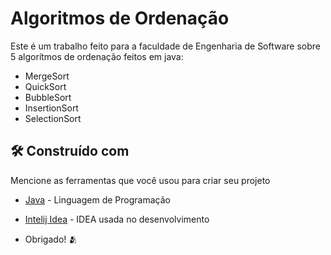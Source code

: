 # Algoritmos de Ordenação

Este é um trabalho feito para a faculdade de Engenharia de Software sobre 5 algorítmos de ordenação feitos em java:

- MergeSort
- QuickSort
- BubbleSort
- InsertionSort
- SelectionSort

## 🛠️ Construído com

Mencione as ferramentas que você usou para criar seu projeto

* [Java](https://www.java.com/pt-BR/) - Linguagem de Programação
* [Intelij Idea](https://www.jetbrains.com/idea/) - IDEA usada no desenvolvimento



* Obrigado! 🫂
